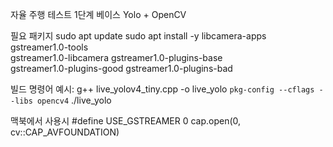 자율 주행 테스트
1단계 베이스 Yolo + OpenCV

필요 패키지
sudo apt update
sudo apt install -y libcamera-apps gstreamer1.0-tools \
  gstreamer1.0-libcamera gstreamer1.0-plugins-base \
  gstreamer1.0-plugins-good gstreamer1.0-plugins-bad

빌드 명령어 예시: g++ live_yolov4_tiny.cpp -o live_yolo `pkg-config --cflags --libs opencv4`
./live_yolo

맥북에서 사용시
#define USE_GSTREAMER 0
cap.open(0, cv::CAP_AVFOUNDATION)